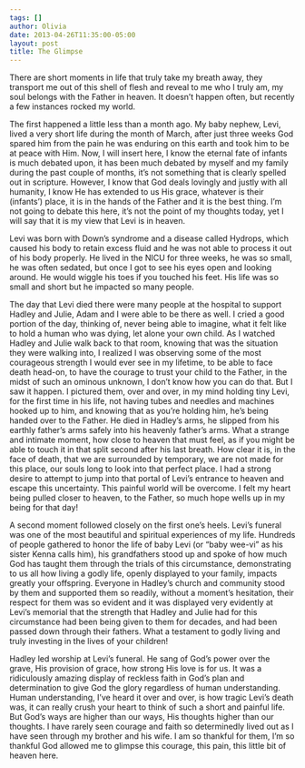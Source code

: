 ```yaml
---
tags: []
author: Olivia
date: 2013-04-26T11:35:00-05:00
layout: post
title: The Glimpse
---
```


There are short moments in life that truly take my breath away, they transport me out of this shell of flesh and reveal to me who I truly am, my soul belongs with the Father in heaven. It doesn’t happen often, but recently a few instances rocked my world.

The first happened a little less than a month ago. My baby nephew, Levi, lived a very short life during the month of March, after just three weeks God spared him from the pain he was enduring on this earth and took him to be at peace with Him. Now, I will insert here, I know the eternal fate of infants is much debated upon, it has been much debated by myself and my family during the past couple of months, it’s not something that is clearly spelled out in scripture. However, I know that God deals lovingly and justly with all humanity, I know He has extended to us His grace, whatever is their (infants’) place, it is in the hands of the Father and it is the best thing. I’m not going to debate this here, it’s not the point of my thoughts today, yet I will say that it is my view that Levi is in heaven. 

Levi was born with Down’s syndrome and a disease called Hydrops, which caused his body to retain excess fluid and he was not able to process it out of his body properly. He lived in the NICU for three weeks, he was so small, he was often sedated, but once I got to see his eyes open and looking around. He would wiggle his toes if you touched his feet. His life was so small and short but he impacted so many people. 

The day that Levi died there were many people at the hospital to support Hadley and Julie, Adam and I were able to be there as well. I cried a good portion of the day, thinking of, never being able to imagine, what it felt like to hold a human who was dying, let alone your own child. As I watched Hadley and Julie walk back to that room, knowing that was the situation they were walking into, I realized I was observing some of the most courageous strength I would ever see in my lifetime, to be able to face death head-on, to have the courage to trust your child to the Father, in the midst of such an ominous unknown, I don’t know how you can do that. But I saw it happen. I pictured them, over and over, in my mind holding tiny Levi, for the first time in his life, not having tubes and needles and machines hooked up to him, and knowing that as you’re holding him, he’s being handed over to the Father. He died in Hadley’s arms, he slipped from his earthly father’s arms safely into his heavenly father’s arms. What a strange and intimate moment, how close to heaven that must feel, as if you might be able to touch it in that split second after his last breath. How clear it is, in the face of death, that we are surrounded by temporary, we are not made for this place, our souls long to look into that perfect place. I had a strong desire to attempt to jump into that portal of Levi’s entrance to heaven and escape this uncertainty. This painful world will be overcome. I felt my heart being pulled closer to heaven, to the Father, so much hope wells up in my being for that day! 

A second moment followed closely on the first one’s heels. Levi’s funeral was one of the most beautiful and spiritual experiences of my life. Hundreds of people gathered to honor the life of baby Levi (or “baby wee-vi” as his sister Kenna calls him), his grandfathers stood up and spoke of how much God has taught them through the trials of this circumstance, demonstrating to us all how living a godly life, openly displayed to your family, impacts greatly your offspring. Everyone in Hadley’s church and community stood by them and supported them so readily, without a moment’s hesitation, their respect for them was so evident and it was displayed very evidently at Levi’s memorial that the strength that Hadley and Julie had for this circumstance had been being given to them for decades, and had been passed down through their fathers. What a testament to godly living and truly investing in the lives of your children!

Hadley led worship at Levi’s funeral. He sang of God’s power over the grave, His provision of grace, how strong His love is for us. It was a ridiculously amazing display of reckless faith in God’s plan and determination to give God the glory regardless of human understanding. Human understanding, I’ve heard it over and over, is how tragic Levi’s death was, it can really crush your heart to think of such a short and painful life. But God’s ways are higher than our ways, His thoughts higher than our thoughts. I have rarely seen courage and faith so determinedly lived out as I have seen through my brother and his wife. I am so thankful for them, I’m so thankful God allowed me to glimpse this courage, this pain, this little bit of heaven here.
